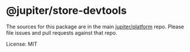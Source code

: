 @jupiter/store-devtools
=======

The sources for this package are in the main [jupiter/platform](https://github.com/jupiter101/platform) repo. Please file issues and pull requests against that repo.

License: MIT
